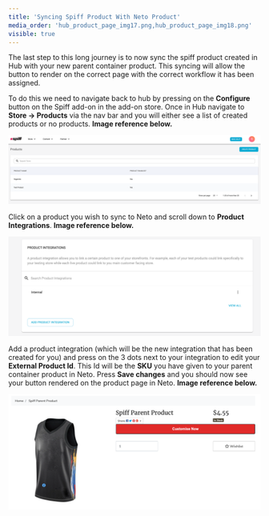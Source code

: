 ```yaml
---
title: 'Syncing Spiff Product With Neto Product'
media_order: 'hub_product_page_img17.png,hub_product_page_img18.png'
visible: true
---
```


The last step to this long journey is to now sync the spiff product created in Hub with your new parent container product. This syncing will allow the button to render on the correct page with the correct workflow it has been assigned.

To do this we need to navigate back to hub by pressing on the **Configure** button on the Spiff add-on in the add-on store. Once in Hub navigate to **Store → Products** via the nav bar and you will either see a list of created products or no products. **Image reference below.**

![](hub_product_page_img17.png)

Click on a product you wish to sync to Neto and scroll down to **Product Integrations**. **Image reference below.**

![](hub_product_page_img18.png)

Add a product integration (which will be the new integration that has been created for you) and press on the 3 dots next to your integration to edit your **External Product Id**. This Id will be the **SKU** you have given to your parent container product in Neto. Press **Save changes** and you should now see your button rendered on the product page in Neto. **Image reference below.**

![](finished_rendered_button_img19.png)